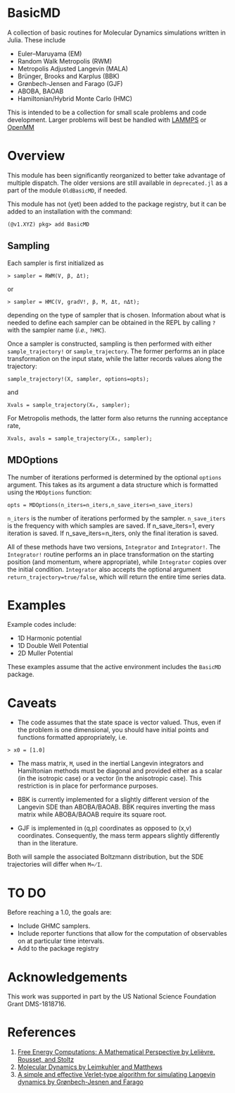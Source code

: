 # BasicMD
A collection of basic routines for Molecular Dynamics simulations written in Julia.  These include
* Euler–Maruyama (EM)
* Random Walk Metropolis (RWM)
* Metropolis Adjusted Langevin (MALA)
* Brünger, Brooks and Karplus (BBK)
* Grønbech-Jensen and Farago (GJF)
* ABOBA, BAOAB
* Hamiltonian/Hybrid Monte Carlo (HMC)

This is intended to be a collection for small scale problems and code
development.  Larger problems will best be handled with
[LAMMPS](https://lammps.sandia.gov/) or [OpenMM](http://openmm.org/)

# Overview
This module has been significantly reorganized to better take advantage of
multiple dispatch.  The older versions are still available in `deprecated.jl` as a part of the module `OldBasicMD`, if needed.

This module has not (yet) been added to the package registry, but it can be
added to an installation with the command:
```
(@v1.XYZ) pkg> add BasicMD
```
## Sampling
Each sampler is first initialized as
```
> sampler = RWM(V, β, Δt);
```
or
```
> sampler = HMC(V, gradV!, β, M, Δt, nΔt);
```
depending on the type of sampler that is chosen.  Information about what is needed to define each sampler can be obtained in the REPL by calling `?` with the sampler name (_i.e._, `?HMC`).

Once a sampler is constructed, sampling is then performed with either `sample_trajectory!` or `sample_trajectory`.  The former performs an in place transformation on the input state, while the latter records values along the trajectory:
```
sample_trajectory!(X, sampler, options=opts);
```
and
```
Xvals = sample_trajectory(X₀, sampler);
```
For Metropolis methods, the latter form also returns the running acceptance rate,
```
Xvals, avals = sample_trajectory(X₀, sampler);
```

## MDOptions
The number of iterations performed is determined by the optional `options`
argument.  This takes as its argument a data structure which is formatted using
the `MDOptions` function:
```
opts = MDOptions(n_iters=n_iters,n_save_iters=n_save_iters)
```
`n_iters` is the number of iterations performed by the sampler.  `n_save_iters`
is the frequency with which samples are saved.    If n_save_iters=1, every
iteration is saved.  If n_save_iters=n_iters, only the final iteration is saved.


All of these methods have two versions, `Integrator` and `Integrator!`.  The `Integrator!` routine performs an in place transformation on the starting position (and momentum, where appropriate), while `Integrator` copies over the initial condition.  `Integrator` also accepts the optional argument `return_trajectory=true/false`, which will return the entire time series data.

# Examples
Example codes include:

* 1D Harmonic potential
* 1D Double Well Potential
* 2D Muller Potential

These examples assume that the active environment includes the `BasicMD` package.
# Caveats
* The code assumes that the state space is vector valued.  Thus, even if the problem is one dimensional, you should have initial points and functions formatted appropriately, i.e.
```
> x0 = [1.0]
```

* The mass matrix, `M`, used in the inertial Langevin integrators and Hamiltonian methods must be diagonal and provided either as a scalar (in the isotropic case) or a vector (in the anisotropic case).  This restriction is in place for performance purposes.

* BBK is currently implemented for a slightly different version of the Langevin SDE than ABOBA/BAOAB.  BBK requires inverting the mass matrix while ABOBA/BAOAB require its square root.

* GJF is implemented in (q,p) coordinates as opposed to (x,v) coordinates.  Consequently, the mass term appears slightly differently than in the literature.

Both will sample the associated Boltzmann distribution, but the SDE trajectories will differ when `M≂̸I`.

# TO DO
Before reaching a 1.0, the goals are:
* Include GHMC samplers.  
* Include reporter functions that allow for the computation of observables on at particular time intervals.  
* Add to the package registry

# Acknowledgements
This work was supported in part by the US National Science Foundation Grant DMS-1818716.


# References

1. [Free Energy Computations: A Mathematical Perspective by Lelièvre, Rousset, and Stoltz](https://www.worldscientific.com/worldscibooks/10.1142/P579)
2. [Molecular Dynamics by Leimkuhler and Matthews](https://www.springer.com/gp/book/9783319163741)
3. [A simple and effective Verlet-type algorithm for simulating Langevin dynamics by Grønbech-Jesnen and Farago](https://doi.org/10.1080/00268976.2012.760055)
